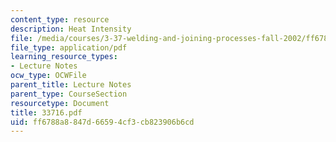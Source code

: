 ```yaml
---
content_type: resource
description: Heat Intensity
file: /media/courses/3-37-welding-and-joining-processes-fall-2002/ff6788a8847d66594cf3cb823906b6cd_33716.pdf
file_type: application/pdf
learning_resource_types:
- Lecture Notes
ocw_type: OCWFile
parent_title: Lecture Notes
parent_type: CourseSection
resourcetype: Document
title: 33716.pdf
uid: ff6788a8-847d-6659-4cf3-cb823906b6cd
---
```

